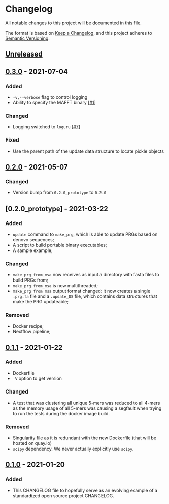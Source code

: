 # Changelog
All notable changes to this project will be documented in this file.

The format is based on [Keep a Changelog](https://keepachangelog.com/en/1.0.0/),
and this project adheres to [Semantic Versioning](https://semver.org/spec/v2.0.0.html).

## [Unreleased]

## [0.3.0] - 2021-07-04

### Added

- `-v,--verbose` flag to control logging
- Ability to specify the MAFFT binary [[#1][1]]

### Changed

- Logging switched to `loguru` [[#7][7]]

### Fixed

- Use the parent path of the update data structure to locate pickle objects

## [0.2.0] - 2021-05-07

### Changed

- Version bump from `0.2.0_prototype` to `0.2.0`

## [0.2.0_prototype] - 2021-03-22

### Added

- `update` command to `make_prg`, which is able to update PRGs based on denovo sequences;
- A script to build portable binary executables;
- A sample example;

### Changed

- `make_prg from_msa` now receives as input a directory with fasta files to build PRGs from;
- `make_prg from_msa` is now multithreaded;
- `make_prg from msa` output format changed: it now creates a single `.prg.fa` file and a `.update_DS` file,
  which contains data structures that make the PRG updateable;

### Removed
- Docker recipe;
- Nextflow pipeline;

## [0.1.1] - 2021-01-22
### Added
- Dockerfile
- `-V` option to get version

### Changed
- A test that was clustering all unique 5-mers was reduced to all 4-mers as the memory
  usage of all 5-mers was causing a segfault when trying to run the tests during the
  docker image build.

### Removed
- Singularity file as it is redundant with the new Dockerfile (that will be hosted on
  quay.io)
- `scipy` dependency. We never actually explicitly use `scipy`.

## [0.1.0] - 2021-01-20
### Added
- This CHANGELOG file to hopefully serve as an evolving example of a standardized open
  source project CHANGELOG.


[Unreleased]: https://github.com/rmcolq/make_prg/compare/v0.1.1...HEAD
[0.3.0]: https://github.com/leoisl/make_prg/releases/tag/v0.3.0
[0.2.0]: https://github.com/leoisl/make_prg/releases/tag/v0.2.0
[0.1.1]: https://github.com/rmcolq/make_prg/releases/v0.1.1
[0.1.0]: https://github.com/rmcolq/make_prg/releases/v0.1.0

[1]: https://github.com/leoisl/make_prg/issues/1
[7]: https://github.com/leoisl/make_prg/issues/7
